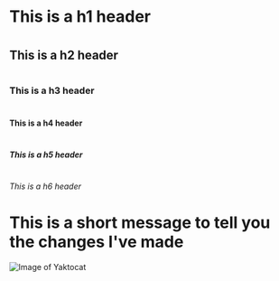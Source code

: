 # <h1> This is a h1 header </h1>
# <h2> This is a h2 header </h2>
# <h3> This is a h3 header </h3>
# <h4> This is a h4 header </h4>
# <h5> This is a h5 header </h5>
# <h6> This is a h6 header </h6>

# This is a short message to tell you the changes I've made

![Image of Yaktocat](https://octodex.github.com/images/yaktocat.png)
